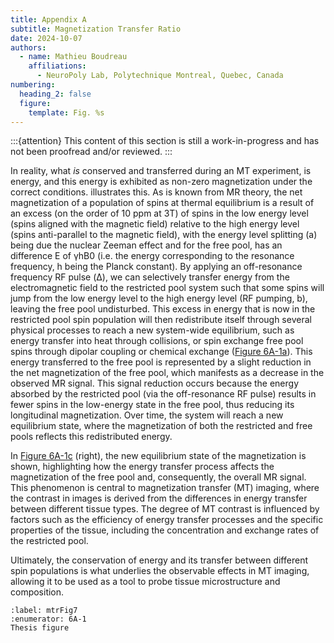 ```yaml
---
title: Appendix A
subtitle: Magnetization Transfer Ratio
date: 2024-10-07
authors:
  - name: Mathieu Boudreau
    affiliations:
      - NeuroPoly Lab, Polytechnique Montreal, Quebec, Canada
numbering:
  heading_2: false
  figure:
    template: Fig. %s
---
```


:::{attention}
This content of this section is still a work-in-progress and has not been proofread and/or reviewed.
:::

In reality, what *is* conserved and transferred during an MT experiment, is energy, and this energy is exhibited as non-zero magnetization under the correct conditions. [](#mtrFig7) illustrates this. As is known from MR theory, the net magnetization of a population of spins at thermal equilibrium is a result of an excess (on the order of 10 ppm at 3T) of spins in the low energy level (spins aligned with the magnetic field) relative to the high energy level (spins anti-parallel to the magnetic field), with the energy level splitting (a) being due the nuclear Zeeman effect and for the free pool, has an difference E of γhB0 (i.e. the energy corresponding to the resonance frequency, h being the Planck constant). By applying an off-resonance frequency RF pulse (Δ), we can selectively transfer energy from the electromagnetic field to the restricted pool system such that some spins will jump from the low energy level to the high energy level (RF pumping, b), leaving the free pool undisturbed. This excess in energy that is now in the restricted pool spin population will then redistribute itself through several physical processes to reach a new system-wide equilibrium, such as energy transfer into heat through collisions, or spin exchange free pool spins through dipolar coupling or chemical exchange ([Figure 6A-1a](#mtrFig7)). This energy transferred to the free pool is represented by a slight reduction in the net magnetization of the free pool, which manifests as a decrease in the observed MR signal. This signal reduction occurs because the energy absorbed by the restricted pool (via the off-resonance RF pulse) results in fewer spins in the low-energy state in the free pool, thus reducing its longitudinal magnetization. Over time, the system will reach a new equilibrium state, where the magnetization of both the restricted and free pools reflects this redistributed energy.

In [Figure 6A-1c](#mtrFig7) (right), the new equilibrium state of the magnetization is shown, highlighting how the energy transfer process affects the magnetization of the free pool and, consequently, the overall MR signal. This phenomenon is central to magnetization transfer (MT) imaging, where the contrast in images is derived from the differences in energy transfer between different tissue types. The degree of MT contrast is influenced by factors such as the efficiency of energy transfer processes and the specific properties of the tissue, including the concentration and exchange rates of the restricted pool.

Ultimately, the conservation of energy and its transfer between different spin populations is what underlies the observable effects in MT imaging, allowing it to be used as a tool to probe tissue microstructure and composition.

```{figure} img/energylevels.png
:label: mtrFig7
:enumerator: 6A-1  
Thesis figure
```
